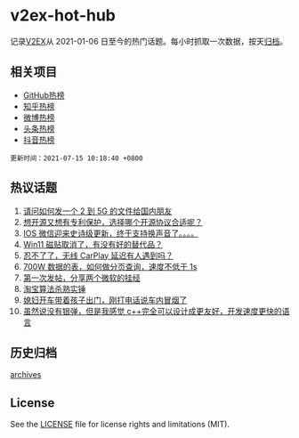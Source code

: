 # v2ex-hot-hub

 记录[V2EX](https://www.v2ex.com/)从 2021-01-06 日至今的热门话题。每小时抓取一次数据，按天[归档](archives)。
 
 ## 相关项目

- [GitHub热榜](https://github.com/snaildev/github-hot-hub)
- [知乎热榜](https://github.com/snaildev/zhihu-hot-hub)
- [微博热榜](https://github.com/snaildev/weibo-hot-hub)
- [头条热榜](https://github.com/snaildev/toutiao-hot-hub)
- [抖音热榜](https://github.com/snaildev/douyin-hot-hub)


 `更新时间：2021-07-15 10:18:40 +0800`

## 热议话题

1. [请问如何发一个 2 到 5G 的文件给国内朋友](https://www.v2ex.com/t/789447)
1. [想开源又想有专利保护，选择哪个开源协议合适呢？](https://www.v2ex.com/t/789495)
1. [IOS 微信迎来史诗级更新，终于支持换声音了。。。。](https://www.v2ex.com/t/789451)
1. [Win11 磁贴取消了，有没有好的替代品？](https://www.v2ex.com/t/789513)
1. [忍不了了，无线 CarPlay 延迟有人遇到吗？](https://www.v2ex.com/t/789540)
1. [700W 数据的表，如何做分页查询，速度不低于 1s](https://www.v2ex.com/t/789448)
1. [第一次发帖，分享两个微软的挂经](https://www.v2ex.com/t/789563)
1. [淘宝算法杀熟实锤](https://www.v2ex.com/t/789616)
1. [媳妇开车带着孩子出门，刚打电话说车内冒烟了](https://www.v2ex.com/t/789439)
1. [虽然说没有银弹，但是我感觉 c++完全可以设计成更友好，开发速度更快的语言](https://www.v2ex.com/t/789560)

## 历史归档

[archives](archives)

## License

See the [LICENSE](LICENSE) file for license rights and limitations (MIT).
